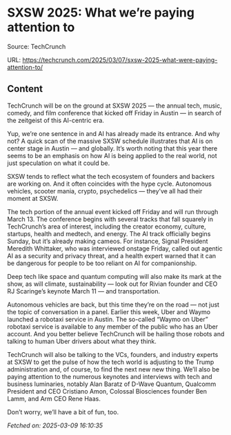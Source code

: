 # SXSW 2025: What we’re paying attention to

Source: TechCrunch

URL: https://techcrunch.com/2025/03/07/sxsw-2025-what-were-paying-attention-to/

## Content

TechCrunch will be on the ground at SXSW 2025 — the annual tech, music, comedy, and film conference that kicked off Friday in Austin — in search of the zeitgeist of this AI-centric era.

Yup, we’re one sentence in and AI has already made its entrance. And why not? A quick scan of the massive SXSW schedule illustrates that AI is on center stage in Austin — and globally. It’s worth noting that this year there seems to be an emphasis on how AI is being applied to the real world, not just speculation on what it could be.

SXSW tends to reflect what the tech ecosystem of founders and backers are working on. And it often coincides with the hype cycle. Autonomous vehicles, scooter mania, crypto, psychedelics — they’ve all had their moment at SXSW.

The tech portion of the annual event kicked off Friday and will run through March 13. The conference begins with several tracks that fall squarely in TechCrunch’s area of interest, including the creator economy, culture, startups, health and medtech, and energy. The AI track officially begins Sunday, but it’s already making cameos. For instance, Signal President Meredith Whittaker, who was interviewed onstage Friday, called out agentic AI as a security and privacy threat, and a health expert warned that it can be dangerous for people to be too reliant on AI for companionship.

Deep tech like space and quantum computing will also make its mark at the show, as will climate, sustainability — look out for Rivian founder and CEO RJ Scaringe’s keynote March 11 — and transportation.

Autonomous vehicles are back, but this time they’re on the road — not just the topic of conversation in a panel. Earlier this week, Uber and Waymo launched a robotaxi service in Austin. The so-called “Waymo on Uber” robotaxi service is available to any member of the public who has an Uber account. And you better believe TechCrunch will be hailing those robots and talking to human Uber drivers about what they think.

TechCrunch will also be talking to the VCs, founders, and industry experts at SXSW to get the pulse of how the tech world is adjusting to the Trump administration and, of course, to find the next new new thing. We’ll also be paying attention to the numerous keynotes and interviews with tech and business luminaries, notably Alan Baratz of D-Wave Quantum, Qualcomm President and CEO Cristiano Amon, Colossal Biosciences founder Ben Lamm, and Arm CEO Rene Haas.

Don’t worry, we’ll have a bit of fun, too.

_Fetched on: 2025-03-09 16:10:35_
